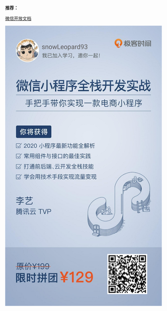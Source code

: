 
**推荐：**

[微信开放文档](https://developers.weixin.qq.com/miniprogram/dev/framework/)

![微信小程序全栈开发实战](../../images/resource/course/course_wx.jpg)